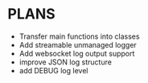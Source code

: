 # PLANS

- Transfer main functions into classes
- Add streamable unmanaged logger
- Add websocket log output support
- improve JSON log structure
- add DEBUG log level
